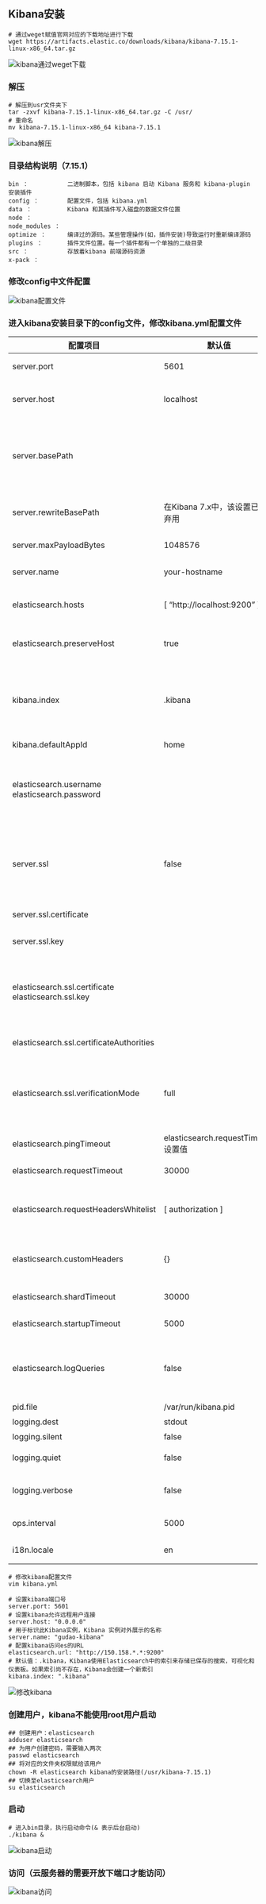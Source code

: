 ## Kibana安装

```shell
# 通过weget赋值官网对应的下载地址进行下载
wget https://artifacts.elastic.co/downloads/kibana/kibana-7.15.1-linux-x86_64.tar.gz
```
![kibana通过weget下载](../resource/elasticsearch/es-kibana通过weget下载.png)

### 解压
```shell
# 解压到usr文件夹下
tar -zxvf kibana-7.15.1-linux-x86_64.tar.gz -C /usr/
# 重命名
mv kibana-7.15.1-linux-x86_64 kibana-7.15.1
```
![kibana解压](../resource/elasticsearch/es-kibana解压.png)

### 目录结构说明（7.15.1）
```text
bin ：           二进制脚本，包括 kibana 启动 Kibana 服务和 kibana-plugin 安装插件
config ：        配置文件，包括 kibana.yml
data ：          Kibana 和其插件写入磁盘的数据文件位置
node ：      
node_modules ：
optimize ：      编译过的源码。某些管理操作(如，插件安装)导致运行时重新编译源码
plugins ：       插件文件位置。每一个插件都有一个单独的二级目录
src ：           存放着kibana 前端源码资源
x-pack ：
```

### 修改config中文件配置
![kibana配置文件](../resource/elasticsearch/es-kibana配置文件.png)

### 进入kibana安装目录下的config文件，修改kibana.yml配置文件
| 配置项目                                                | 默认值                             | 描述                                                         |
| ------------------------------------------------------- | ---------------------------------- | ------------------------------------------------------------ |
| server.port                                             | 5601                               | Kibana 由后端服务器提供服务，该配置指定使用的端口号          |
| server.host                                             | localhost                          | 此设置指定后端服务器的主机。要允许远程用户连接，请将值设置为Kibana服务器的IP地址或DNS名称 |
| server.basePath                                         |                                    | 如果启用了代理，则可以指定安装Kibana的路径。使用该server.rewriteBasePath设置告诉Kibana是否应从收到的请求中删除basePath，并在启动时防止弃用警告。此设置不能以斜杠（/）结尾 |
| server.rewriteBasePath                                  | 在Kibana 7.x中，该设置已被弃用         | 指定Kibana收到的请求中删除前缀server.basePath，或由反向代理重写请求 |
| server.maxPayloadBytes                                  | 1048576                            | 传入服务器请求的最大有效负载大小（以字节为单位）             |
| server.name                                             | your-hostname                      | 用于标识此Kibana实例，Kibana 实例对外展示的名称              |
| elasticsearch.hosts                                     | [ “http://localhost:9200” ]        | 用于查询的Elasticsearch全部实例的URL。此处列出的所有节点必须位于同一群集上 |
| elasticsearch.preserveHost                              | true                               | true:Kibana使用server.host设置中指定的主机名， false:Kibana使用连接到该Kibana实例的主机的主机名 |
| kibana.index                                            | .kibana                            | Kibana在Elasticsearch中使用索引来存储保存的搜索，可视化和仪表板。如果索引不存在，则Kibana会创建一个新索引。如果配置定制索引，则名称必须为小写，并符合Elasticsearch索引名称的限制 |
| kibana.defaultAppId                                     | home                               | 要加载的默认应用程序                                         |
| elasticsearch.username<br/>elasticsearch.password       |                                    | 如果您的Elasticsearch受基本身份验证保护，那么这些设置将提供Kibana服务器在启动时用于对Kibana索引执行维护的用户名和密码。Kibana用户仍然需要通过Elasticsearch进行身份验证，该令牌通过Kibana服务器代理 |
| server.ssl                                              | false                              | 该配置为从Kibana服务器向浏览器发出请求的SSL启用配置。设置true时，为Kibana的入站连接启用SSL/TLS，必须提供证书及其对应的私钥。这些可以通过 server.ssl.certificate和server.ssl.key来指定 |
| server.ssl.certificate                                  |                                    | 配合server.ssl.enabled配置项使用，证书位置                   |
| server.ssl.key                                          |                                    | 配合server.ssl.enabled配置项使用，私钥位置                   |
| elasticsearch.ssl.certificate<br/>elasticsearch.ssl.key |                                    | 提供通往PEM格式SSL证书和密钥文件的路径的可选设置。这些文件用于向Elasticsearch验证Kibana的身份，并且xpack.ssl.verification_mode在Elasticsearch中设置为certificate或时需要这些文件 |
| elasticsearch.ssl.certificateAuthorities                |                                    | 指定用于 Elasticsearch 实例的 PEM 证书文件路径列表           |
| elasticsearch.ssl.verificationMode                      | full                               | 控制Elasticsearch提供的证书的验证。有效值是"full"、“certificate"和"none”。<br/>"full"执行主机名验证<br/>"certificate"跳过主机名验证<br/>"none"完全使用跳过验证 |
| elasticsearch.pingTimeout                               | elasticsearch.requestTimeout设置值  | 等待Elasticsearch响应ping的时间（以毫秒为单位）              |
| elasticsearch.requestTimeout                            | 30000                              | 等待后端或Elasticsearch响应的时间（以毫秒为单位）。该值必须是正整数 |
| elasticsearch.requestHeadersWhitelist                   | [ authorization ]                  | Kibana 客户端发送到 Elasticsearch 头体，发送 no 头体，设置该值为[] ,authorization 从白名单中删除标头意味着您不能在Kibana中使用 基本身份验证 |
| elasticsearch.customHeaders                             | {}                                 | 发往 Elasticsearch的头体和值， 不管 elasticsearch.requestHeadersWhitelist 如何配置，任何自定义的头体不会被客户端头体覆盖 |
| elasticsearch.shardTimeout                              | 30000                              | Elasticsearch等待分片响应的时间（以毫秒为单位）。设置为0禁用 |
| elasticsearch.startupTimeout                            | 5000                               | Kibana 启动时等待 Elasticsearch 的时间，单位微秒             |
| elasticsearch.logQueries                                | false                              | 配置查询日志是否发送到Elasticsearch。需要logging.verbose是设置为true，这对于查看由当前没有检查器的应用程序（例如，Timelion和Monitoring）生成的查询DSL很有用 |
| pid.file                                                | /var/run/kibana.pid                | 指定 Kibana 的进程 ID 文件的路径                             |
| logging.dest                                            | stdout                             | 指定 Kibana 日志输出的文件                                   |
| logging.silent                                          | false                              | 该值设为 true 时，禁止所有日志输出                           |
| logging.quiet                                           | false                              | 该值设为 true 时，禁止除错误信息除外的所有日志输出           |
| logging.verbose                                         | false                              | 设置为true记录所有事件，包括系统使用情况信息和所有请求。在Elastic Cloud Enterprise上受支持 |
| ops.interval                                            | 5000                               | 设置系统和进程取样间隔，单位微妙，最小值100                  |
| i18n.locale                                             | en                                 | 设置此值可以更改Kibana界面语言。有效的语言环境是：en，zh-CN，ja-JP |
```shell
# 修改kibana配置文件
vim kibana.yml

# 设置kibana端口号
server.port: 5601
# 设置kibana允许远程用户连接
server.host: "0.0.0.0"
# 用于标识此Kibana实例，Kibana 实例对外展示的名称
server.name: "gudao-kibana"
# 配置kibana访问es的URL
elasticsearch.url: "http://150.158.*.*:9200"
# 默认值：.kibana，Kibana使用Elasticsearch中的索引来存储已保存的搜索，可视化和仪表板。如果索引尚不存在，Kibana会创建一个新索引
kibana.index: ".kibana"
```
![修改kibana](../resource/elasticsearch/es-修改kibana.yml.png)

### 创建用户，kibana不能使用root用户启动
```shell
## 创建用户：elasticsearch
adduser elasticsearch
## 为用户创建密码，需要输入两次
passwd elasticsearch
## 将对应的文件夹权限赋给该用户
chown -R elasticsearch kibana的安装路径(/usr/kibana-7.15.1)
## 切换至elasticsearch用户
su elasticsearch
```
### 启动
```shell
# 进入bin目录，执行启动命令(& 表示后台启动)
./kibana &
```
![kibana启动](../resource/elasticsearch/es-kibana启动.png)

### 访问（云服务器的需要开放下端口才能访问）
![kibana访问](../resource/elasticsearch/es-kibana访问.png)
